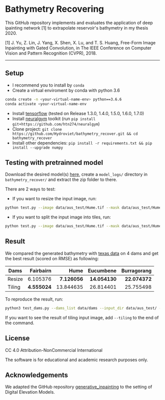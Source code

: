 # Bathymetry Recovering

This GitHub repository implements and evaluates the application of deep ipainting network [1] to extrapolate reservoir's bathymetry in my thesis 2020.

[1] J. Yu, Z. Lin, J. Yang, X. Shen, X. Lu, and T. S. Huang, Free-Form Image Inpainting with Gated Convolution, in The IEEE Conference on Computer Vision and Pattern Recognition (CVPR), 2018.

---

## Setup

- I recommend you to install by `conda`
- Create a virtual enviroment by conda with python 3.6

```bash
conda create -n <your-virtual-name-env> python==3.6.6
conda activate <your-virtual-name-env
```
- Install [tensorflow](https://www.tensorflow.org/install/) (tested on Release 1.3.0, 1.4.0, 1.5.0, 1.6.0, 1.7.0)
- Install [neuralgym](https://github.com/htn274/neuralgym) toolkit (run ``pip install git+https://github.com/htn274/neuralgym``)
- Clone project: ``git clone https://github.com/Hydroviet/bathymetry_recover.git && cd bathymetry_recover``
- Install other dependencies: ``pip install -r requirements.txt && pip install --upgrade numpy`` 

## Testing with pretrainned model

Download the desired model(s) [here](https://drive.google.com/drive/folders/1XRpQCymUCu-KuPEZ_v0lH_TZiplqHSHD?usp=sharing), create a `model_logs/` directory in `bathymetry_recover/` and extract the zip folder to there.

There are 2 ways to test:

- If you want to resize the input image, run:

```bash
python test.py --image data/aus_test/Hume.tif --mask data/aus_test/Hume_mask.png --output data/Hume_out.tif --checkpoint_dir model_logs/aus_128/
```
- If you want to split the input image into tiles, run:

```bash
python test.py --image data/aus_test/Hume.tif --mask data/aus_test/Hume_mask.png --output data/Hume_out.tif --checkpoint_dir model_logs/aus_128/ --num_tiles_x 2 --num_tiles_y 2
```

## Result

We compared the generated bathymetry with [texas data](https://dataverse.tdl.org/dataset.xhtml?persistentId=doi:10.18738/T8/TO5HJG) on 4 dams and get the best result (scored on RMSE) as following:

| Dams   |  Fairbairn | Hume | Eucumbene |  Burragorang |
|----------|------:|------:|------:|------:|
| Resize |  6.105376 | **7.126056** | **14.054130** | **22.074372** |
| Tiling | **4.555024** |  13.844635 | 26.814401 |   25.755498 |

To reproduce the result, run:

```bash
python3 test_dams.py --dams_list data/dams --input_dir data/aus_test/ --output_dir data/aus_test/ --checkpoint_dir model_logs/aus_128/
```

If you want to see the result of tiling input image, add `--tiling` to the end of the command.

## License

CC 4.0 Attribution-NonCommercial International

The software is for educational and academic research purposes only.

## Acknowledgements

We adapted the GitHub repository  [generative_inpainting](https://github.com/JiahuiYu/generative_inpainting) to the setting of Digital Elevation Models. 

